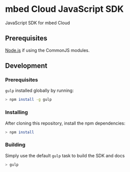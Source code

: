 # mbed Cloud JavaScript SDK

JavaScript SDK for mbed Cloud

## Prerequisites

[Node.js](https://nodejs.org) if using the CommonJS modules.

## Development

### Prerequisites

```gulp``` installed globally by running:

```bash
> npm install -g gulp
```

### Installing

After cloning this repository, install the npm dependencies:

```bash
> npm install
```

### Building

Simply use the default ```gulp``` task to build the SDK and docs

```bash
> gulp
```

